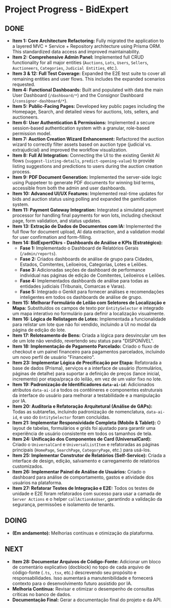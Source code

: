 # Project Progress - BidExpert

## DONE
- **Item 1:** **Core Architecture Refactoring:** Fully migrated the application to a layered MVC + Service + Repository architecture using Prisma ORM. This standardized data access and improved maintainability.
- **Item 2:** **Comprehensive Admin Panel:** Implemented full CRUD functionality for all major entities (`Auctions`, `Lots`, `Users`, `Sellers`, `Auctioneers`, `Categories`, `Judicial Entities`, etc.).
- **Item 3 & 12:** **Full Test Coverage:** Expanded the E2E test suite to cover all remaining entities and user flows. This includes the expanded scenarios requested.
- **Item 4:** **Functional Dashboards:** Built and populated with data the main User Dashboard (`/dashboard/*`) and the Consignor Dashboard (`/consignor-dashboard/*`).
- **Item 5:** **Public-Facing Pages:** Developed key public pages including the Homepage, Search, and detailed views for auctions, lots, sellers, and auctioneers.
- **Item 6:** **User Authentication & Permissions:** Implemented a secure session-based authentication system with a granular, role-based permission model.
- **Item 7:** **Auction Creation Wizard Enhancement:** Refactored the auction wizard to correctly filter assets based on auction type (judicial vs. extrajudicial) and improved the workflow visualization.
- **Item 8:** **Full AI Integration:** Connecting the UI to the existing Genkit AI flows (`suggest-listing-details`, `predict-opening-value`) to provide listing suggestions and predictions to users during the auction creation process.
- **Item 9:** **PDF Document Generation:** Implemented the server-side logic using Puppeteer to generate PDF documents for winning bid terms, accessible from both the admin and user dashboards.
- **Item 10:** **Advanced UI/UX Features:** Implemented real-time updates for bids and auction status using polling and expanded the gamification system.
- **Item 11:** **Payment Gateway Integration:** Integrated a simulated payment processor for handling final payments for won lots, including checkout page, form validation, and status updates.
- **Item 13: Extração de Dados de Documentos com IA:** Implemented the full flow for document upload, AI data extraction, and a validation modal for user confirmation and form-filling.
- **Item 14: BidExpertOkrs - Dashboards de Análise e KPIs (Estratégico):**
    - **Fase 1:** Implementado o Dashboard de Relatórios Gerais (`/admin/reports`).
    - **Fase 2:** Criados dashboards de análise de grupo para Cidades, Estados, Comitentes, Leiloeiros, Categorias, Lotes e Leilões.
    - **Fase 3:** Adicionadas seções de dashboard de performance individual nas páginas de edição de Comitentes, Leiloeiros e Leilões.
    - **Fase 4:** Implementados dashboards de análise para todas as entidades judiciais (Tribunais, Comarcas e Varas).
    - **Fase 5:** Integrado o Genkit para fornecer análises e recomendações inteligentes em todos os dashboards de análise de grupo.
- **Item 15:** **Melhorar Formulário de Leilão com Seletores de Localização e Mapa:** Substituídos os campos de texto por `EntitySelector` e integrado um mapa interativo no formulário para definir a localização visualmente.
- **Item 16: Lógica de Relistagem de Lotes:** Implementada a funcionalidade para relistar um lote que não foi vendido, incluindo a UI no modal da página de edição do lote.
- **Item 17: Reloteamento de Bens:** Criada a lógica para desvincular um `Bem` de um lote não vendido, revertendo seu status para "DISPONÍVEL".
- **Item 18: Implementação de Pagamento Parcelado:** Criado o fluxo de checkout e um painel financeiro para pagamentos parcelados, incluindo um novo perfil de usuário "Financeiro".
- **Item 23: Implementar Lógica de Precificação por Etapa:** Refatorada a base de dados (Prisma), serviços e a interface de usuário (formulários, páginas de detalhe) para suportar a definição de preços (lance inicial, incremento) por etapa/praça do leilão, em vez de um valor fixo no lote.
- **Item 19: Padronização de Identificadores `data-ai-id`:** Adicionados atributos `data-ai-id` a todos os contêineres e componentes estruturais da interface do usuário para melhorar a testabilidade e a manipulação por IA.
- **Item 20: Auditoria e Refatoração Arquitetural (Análise de GAPs):** Todas as subtarefas, incluindo padronização de nomenclatura, `data-ai-id`, e uso do `EntitySelector` foram concluídas.
- **Item 21: Implementar Responsividade Completa (Mobile & Tablet):** O layout de tabelas, formulários e grids foi ajustado para garantir uma experiência de usuário consistente em todos os tamanhos de tela.
- **Item 24: Unificação dos Componentes de Card (UniversalCard):** Criado o `UniversalCard` e `UniversalListItem` e refatoradas as páginas principais (`HomePage`, `SearchPage`, `CategoryPage`, etc.) para usá-los.
- **Item 25: Implementar Construtor de Relatórios (Self-Service):** Criada a interface de design, edição, salvamento e carregamento de relatórios customizados.
- **Item 26: Implementar Painel de Análise de Usuários:** Criado o dashboard para análise de comportamento, gastos e atividade dos usuários na plataforma.
- **Item 27: Refatorar Testes de Integração e E2E:** Todos os testes de unidade e E2E foram refatorados com sucesso para usar a camada de `Server Actions` e o helper `callActionAsUser`, garantindo a validação da segurança, permissões e isolamento de tenants.

## DOING
- **(Em andamento):** Melhorias contínuas e otimização da plataforma.

## NEXT
- **Item 28: Documentar Arquivos de Código-Fonte:** Adicionar um bloco de comentário explicativo (docblock) no topo de cada arquivo de código-fonte (`.ts`, `.tsx`, etc.) descrevendo seu propósito e responsabilidades. Isso aumentará a manutenibilidade e fornecerá contexto para o desenvolvimento futuro assistido por IA.
- **Melhoria Contínua:** Revisar e otimizar o desempenho de consultas críticas no banco de dados.
- **Documentação Final:** Gerar a documentação final do projeto e da API.